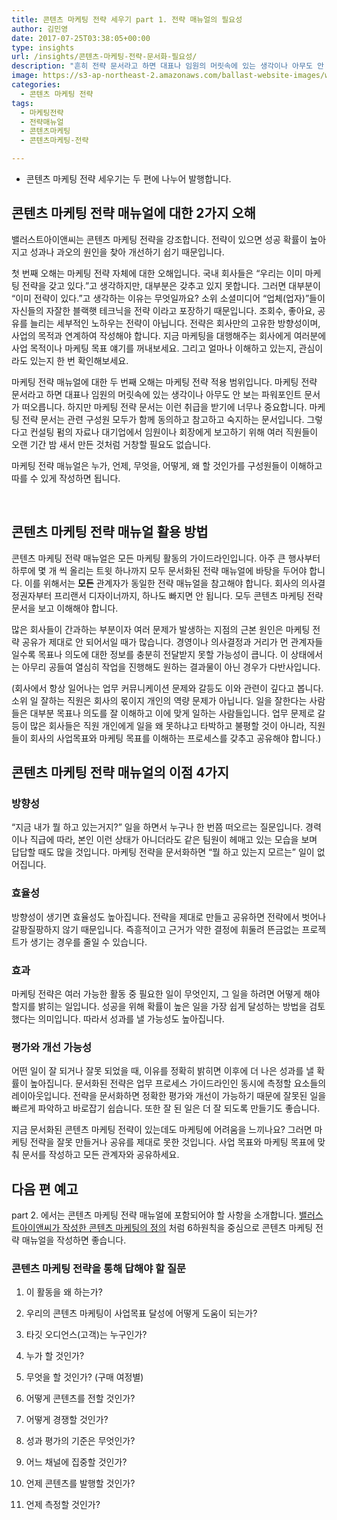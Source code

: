 ```yaml
---
title: 콘텐츠 마케팅 전략 세우기 part 1. 전략 매뉴얼의 필요성
author: 김민영
date: 2017-07-25T03:38:05+00:00
type: insights
url: /insights/콘텐츠-마케팅-전략-문서화-필요성/
description: "흔히 전략 문서라고 하면 대표나 임원의 머릿속에 있는 생각이나 아무도 안 보는 파워포인트 문서가 떠오릅니다. 하지만 마케팅 전략 문서는 이런 취급을 받기에 너무나 중요합니다. 이 글에서는 콘텐츠 마케팅 전략 문서화가 필요한 이유와 효과에 대해 이야기합니다."
image: https://s3-ap-northeast-2.amazonaws.com/ballast-website-images/wp-content/uploads/2017/09/15110147/deskbg.jpg
categories:
  - 콘텐츠 마케팅 전략
tags:
  - 마케팅전략
  - 전략매뉴얼
  - 콘텐츠마케팅
  - 콘텐츠마케팅-전략

---
```

* 콘텐츠 마케팅 전략 세우기는 두 편에 나누어 발행합니다.

## 콘텐츠 마케팅 전략 매뉴얼에 대한 2가지 오해

밸러스트아이앤씨는 콘텐츠 마케팅 전략을 강조합니다. 전략이 있으면 성공 확률이 높아지고 성과나 과오의 원인을 찾아 개선하기 쉽기 때문입니다.

첫 번째 오해는 마케팅 전략 자체에 대한 오해입니다. 국내 회사들은 &#8220;우리는 이미 마케팅 전략을 갖고 있다.&#8221;고 생각하지만, 대부분은 갖추고 있지 못합니다. 그러면 대부분이 &#8220;이미 전략이 있다.&#8221;고 생각하는 이유는 무엇일까요? 소위 소셜미디어 &#8220;업체(업자)&#8221;들이 자신들의 자잘한 블랙햇 테크닉을 전략 이라고 포장하기 때문입니다. 조회수, 좋아요, 공유를 늘리는 세부적인 노하우는 전략이 아닙니다. 전략은 회사만의 고유한 방향성이며, 사업의 목적과 연계하여 작성해야 합니다. 지금 마케팅을 대행해주는 회사에게 여러분에 사업 목적이나 마케팅 목표 얘기를 꺼내보세요. 그리고 얼마나 이해하고 있는지, 관심이라도 있는지 한 번 확인해보세요.

마케팅 전략 매뉴얼에 대한 두 번째 오해는 마케팅 전략 적용 범위입니다. 마케팅 전략 문서라고 하면 대표나 임원의 머릿속에 있는 생각이나 아무도 안 보는 파워포인트 문서가 떠오릅니다. 하지만 마케팅 전략 문서는 이런 취급을 받기에 너무나 중요합니다. 마케팅 전략 문서는 관련 구성원 모두가 함께 동의하고 참고하고 숙지하는 문서입니다. 그렇다고 컨설팅 펌의 자료나 대기업에서 임원이나 회장에게 보고하기 위해 여러 직원들이 오랜 기간 밤 새서 만든 것처럼 거창할 필요도 없습니다.

마케팅 전략 매뉴얼은 누가, 언제, 무엇을, 어떻게, 왜 할 것인가를 구성원들이 이해하고 따를 수 있게 작성하면 됩니다. 

&nbsp;

## 콘텐츠 마케팅 전략 매뉴얼 활용 방법

콘텐츠 마케팅 전략 매뉴얼은 모든 마케팅 활동의 가이드라인입니다. 아주 큰 행사부터 하루에 몇 개 씩 올리는 트윗 하나까지 모두 문서화된 전략 매뉴얼에 바탕을 두어야 합니다. 이를 위해서는 **모든** 관계자가 동일한 전략 매뉴얼을 참고해야 합니다. 회사의 의사결정권자부터 프리랜서 디자이너까지, 하나도 빠지면 안 됩니다. 모두 콘텐츠 마케팅 전략 문서을 보고 이해해야 합니다.
  
많은 회사들이 간과하는 부분이자 여러 문제가 발생하는 지점의 근본 원인은 마케팅 전략 공유가 제대로 안 되어서일 때가 많습니다. 경영이나 의사결정과 거리가 먼 관계자들일수록 목표나 의도에 대한 정보를 충분히 전달받지 못할 가능성이 큽니다. 이 상태에서는 아무리 공들여 열심히 작업을 진행해도 원하는 결과물이 아닌 경우가 다반사입니다.
  
(회사에서 항상 일어나는 업무 커뮤니케이션 문제와 갈등도 이와 관련이 깊다고 봅니다. 소위 일 잘하는 직원은 회사의 몫이지 개인의 역량 문제가 아닙니다. 일을 잘한다는 사람들은 대부분 목표나 의도를 잘 이해하고 이에 맞게 일하는 사람들입니다. 업무 문제로 갈등이 많은 회사들은 직원 개인에게 일을 왜 못하냐고 타박하고 불평할 것이 아니라, 직원들이 회사의 사업목표와 마케팅 목표를 이해하는 프로세스를 갖추고 공유해야 합니다.)

## 콘텐츠 마케팅 전략 매뉴얼의 이점 4가지

### 방향성

“지금 내가 뭘 하고 있는거지?” 일을 하면서 누구나 한 번쯤 떠오르는 질문입니다. 경력이나 직급에 따라, 본인 이런 상태가 아니더라도 같은 팀원이 헤매고 있는 모습을 보며 답답할 때도 많을 것입니다. 마케팅 전략을 문서화하면 “뭘 하고 있는지 모르는” 일이 없어집니다.

### 효율성

방향성이 생기면 효율성도 높아집니다. 전략을 제대로 만들고 공유하면 전략에서 벗어나 갈팡질팡하지 않기 때문입니다. 즉흥적이고 근거가 약한 결정에 휘둘려 뜬금없는 프로젝트가 생기는 경우를 줄일 수 있습니다.

### 효과

마케팅 전략은 여러 가능한 활동 중 필요한 일이 무엇인지, 그 일을 하려면 어떻게 해야할지를 밝히는 일입니다. 성공을 위해 확률이 높은 일을 가장 쉽게 달성하는 방법을 검토했다는 의미입니다. 따라서 성과를 낼 가능성도 높아집니다.

### 평가와 개선 가능성

어떤 일이 잘 되거나 잘못 되었을 때, 이유를 정확히 밝히면 이후에 더 나은 성과를 낼 확률이 높아집니다. 문서화된 전략은 업무 프로세스 가이드라인인 동시에 측정할 요소들의 레이아웃입니다. 전략을 문서화하면 정확한 평가와 개선이 가능하기 때문에 잘못된 일을 빠르게 파악하고 바로잡기 쉽습니다. 또한 잘 된 일은 더 잘 되도록 만들기도 좋습니다.

지금 문서화된 콘텐츠 마케팅 전략이 있는데도 마케팅에 어려움을 느끼나요? 그러면 마케팅 전략을 잘못 만들거나 공유를 제대로 못한 것입니다. 사업 목표와 마케팅 목표에 맞춰 문서를 작성하고 모든 관계자와 공유하세요.

## 다음 편 예고

part 2. 에서는 콘텐츠 마케팅 전략 매뉴얼에 포함되어야 할 사항을 소개합니다. [밸러스트아이앤씨가 작성한 콘텐츠 마케팅의 정의][1] 처럼 6하원칙을 중심으로 콘텐츠 마케팅 전략 매뉴얼을 작성하면 좋습니다.

### 콘텐츠 마케팅 전략을 통해 답해야 할 질문

1. 이 활동을 왜 하는가?
  
2. 우리의 콘텐츠 마케팅이 사업목표 달성에 어떻게 도움이 되는가?
  
3. 타깃 오디언스(고객)는 누구인가?
  
4. 누가 할 것인가?
  
5. 무엇을 할 것인가? (구매 여정별)
  
6. 어떻게 콘텐츠를 전할 것인가?
  
7. 어떻게 경쟁할 것인가?
  
8. 성과 평가의 기준은 무엇인가?
  
9. 어느 채널에 집중할 것인가?
  
10. 언제 콘텐츠를 발행할 것인가?
  
11. 언제 측정할 것인가?

&nbsp;


 [1]: /insights/2017524content-marketng-definition/